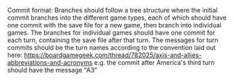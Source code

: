 Commit format: Branches should follow a tree structure where the initial commit
branches into the different game types, each of which should have one commit
with the save file for a new game, then branch into individual games. The
branches for individual games should have one commit for each turn, containing
the save file after that turn. The messages for turn commits should be the turn
names according to the convention laid out here:
https://boardgamegeek.com/thread/782025/axis-and-allies-abbreviations-and-acronyms
e.g. the commit after America's third turn should have the message "A3"
